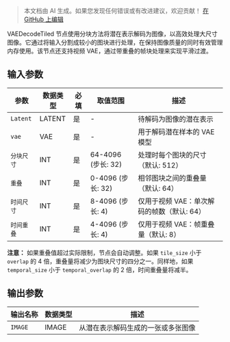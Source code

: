 > 本文档由 AI 生成。如果您发现任何错误或有改进建议，欢迎贡献！ [在 GitHub 上编辑](https://github.com/Comfy-Org/embedded-docs/blob/main/comfyui_embedded_docs/docs/VAEDecodeTiled/zh.md)

VAEDecodeTiled 节点使用分块方法将潜在表示解码为图像，以高效处理大尺寸图像。它通过将输入分割成较小的图块进行处理，在保持图像质量的同时有效管理内存使用。该节点还支持视频 VAE，通过带重叠的帧块处理来实现平滑过渡。

## 输入参数

| 参数 | 数据类型 | 必填 | 取值范围 | 描述 |
|-----------|-----------|----------|-------|-------------|
| `Latent` | LATENT | 是 | - | 待解码为图像的潜在表示 |
| `vae` | VAE | 是 | - | 用于解码潜在样本的 VAE 模型 |
| `分块尺寸` | INT | 是 | 64-4096 (步长: 32) | 处理时每个图块的尺寸（默认: 512） |
| `重叠` | INT | 是 | 0-4096 (步长: 32) | 相邻图块之间的重叠量（默认: 64） |
| `时间尺寸` | INT | 是 | 8-4096 (步长: 4) | 仅用于视频 VAE：单次解码的帧数（默认: 64） |
| `时间重叠` | INT | 是 | 4-4096 (步长: 4) | 仅用于视频 VAE：帧重叠量（默认: 8） |

**注意：** 如果重叠值超过实际限制，节点会自动调整。如果 `tile_size` 小于 `overlap` 的 4 倍，重叠量将减少为图块尺寸的四分之一。同样地，如果 `temporal_size` 小于 `temporal_overlap` 的 2 倍，时间重叠量将减半。

## 输出参数

| 输出名称 | 数据类型 | 描述 |
|-------------|-----------|-------------|
| `IMAGE` | IMAGE | 从潜在表示解码生成的一张或多张图像 |
